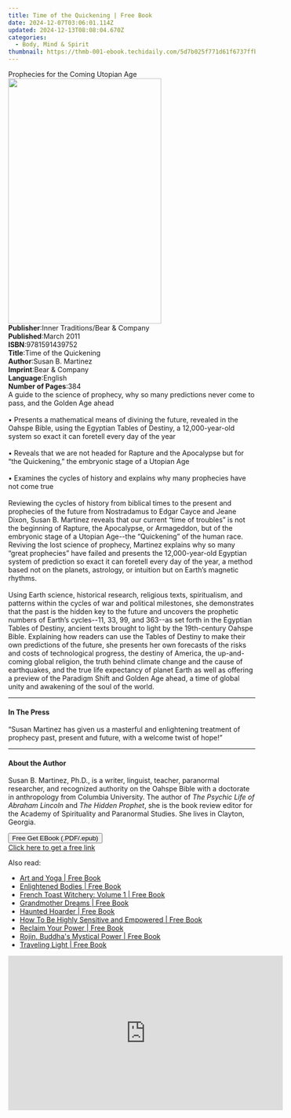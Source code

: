 ```yaml
---
title: Time of the Quickening | Free Book
date: 2024-12-07T03:06:01.114Z
updated: 2024-12-13T08:08:04.670Z
categories:
  - Body, Mind & Spirit
thumbnail: https://thmb-001-ebook.techidaily.com/5d7b025f771d61f6737ffb73022479e75a5395724e0c7b782cd29a20271ae8ef.jpg
---
```

<main id="book-container">
  <div class="flex flex-col">
    <div class="book-brief flex-1 py-6 px-4 sm:p-6 md:py-10 md:px-8">
      <!-- brief-->
      <div class="book-brief-main">Prophecies for the Coming Utopian Age</div>
    </div>
    <div
      class="book-meta-info flex-1 grid gap-4 col-start-1 col-end-3 row-start-1 sm:mb-6 sm:grid-cols-4 lg:gap-6 lg:col-start-2 lg:row-end-6 lg:row-span-6 lg:mb-0"
    >
      <div
        class="book-meta-info-left place-content-center mt-4 p-4 text-sm leading-6 col-start-2 col-span-2 dark:text-slate-400"
      >
        <img
          class="w-full h-500 object-cover rounded-lg sm:h-255 sm:col-span-2 lg:col-span-full"
          src="https://img-001-ebook.techidaily.com/8776d983016c30244061dc9a449e58ef9e7e73d6e0da37a2faaadfce29cb947b.jpg"
          alt=""
          width="312"
          height="500"
        />
      </div>
      <div
        class="book-meta-info-right mt-2 col-start-1 row-start-2 col-span-3 self-center"
      >
        <!-- meta data  -->
        <div class="flex flex-col px-4 md:px-8">
          <div class="flex-1">
            <strong>Publisher</strong>:<span class="px-2"
              >Inner Traditions/Bear &amp; Company</span
            >
          </div>
          <div class="flex-1">
            <strong>Published</strong>:<span class="px-2">March 2011</span>
          </div>
          <div class="flex-1">
            <strong>ISBN</strong>:<span class="px-2">9781591439752</span>
          </div>
          <div class="flex-1">
            <strong>Title</strong>:<span class="px-2"
              >Time of the Quickening</span
            >
          </div>
          <div class="flex-1">
            <strong>Author</strong>:<span class="px-2">Susan B. Martinez</span>
          </div>
          <div class="flex-1">
            <strong>Imprint</strong>:<span class="px-2"
              >Bear &amp; Company</span
            >
          </div>
          <div class="flex-1">
            <strong>Language</strong>:<span class="px-2">English</span>
          </div>
          <div class="flex-1">
            <strong>Number of Pages</strong>:<span class="px-2">384</span>
          </div>
        </div>
      </div>
    </div>
    <div class="book-description flex-1 py-6 px-4 sm:p-6 md:py-10 md:px-8">
      <div class="book-description-main">
        <div accordion-content="" id="description">
          A guide to the science of prophecy, why so many predictions never come
          to pass, and the Golden Age ahead <br />
          <br />• Presents a mathematical means of divining the future, revealed
          in the Oahspe Bible, using the Egyptian Tables of Destiny, a
          12,000-year-old system so exact it can foretell every day of the year
          <br />
          <br />• Reveals that we are not headed for Rapture and the Apocalypse
          but for “the Quickening,” the embryonic stage of a Utopian Age <br />
          <br />• Examines the cycles of history and explains why many
          prophecies have not come true <br />
          <br />Reviewing the cycles of history from biblical times to the
          present and prophecies of the future from Nostradamus to Edgar Cayce
          and Jeane Dixon, Susan B. Martinez reveals that our current “time of
          troubles” is not the beginning of Rapture, the Apocalypse, or
          Armageddon, but of the embryonic stage of a Utopian Age--the
          “Quickening” of the human race. Reviving the lost science of prophecy,
          Martinez explains why so many “great prophecies” have failed and
          presents the 12,000-year-old Egyptian system of prediction so exact it
          can foretell every day of the year, a method based not on the planets,
          astrology, or intuition but on Earth’s magnetic rhythms. <br />
          <br />Using Earth science, historical research, religious texts,
          spiritualism, and patterns within the cycles of war and political
          milestones, she demonstrates that the past is the hidden key to the
          future and uncovers the prophetic numbers of Earth’s cycles--11, 33,
          99, and 363--as set forth in the Egyptian Tables of Destiny, ancient
          texts brought to light by the 19th-century Oahspe Bible. Explaining
          how readers can use the Tables of Destiny to make their own
          predictions of the future, she presents her own forecasts of the risks
          and costs of technological progress, the destiny of America, the
          up-and-coming global religion, the truth behind climate change and the
          cause of earthquakes, and the true life expectancy of planet Earth as
          well as offering a preview of the Paradigm Shift and Golden Age ahead,
          a time of global unity and awakening of the soul of the world.
        </div>
        <div class="accordion-fader"></div>
      </div>
    </div>
    <div class="book-excerpts flex-1 py-6 px-4 sm:p-6 md:py-10 md:px-8">
      <!-- excerpts-->
      <div class="book-excerpts-main">
        <hr />
        <h4 class="placeholder placeholder-heading">
          <span>In The Press</span>
        </h4>
        <p>
          “Susan Martinez has given us a masterful and enlightening treatment of
          prophecy past, present and future, with a welcome twist of hope!”
        </p>
      </div>
    </div>
    <div class="book-about-author flex-1 py-6 px-4 sm:p-6 md:py-10 md:px-8">
      <!-- about author-->
      <div class="book-main-author-main">
        <hr />
        <h4 class="placeholder placeholder-heading">
          <span>About the Author</span>
        </h4>
        <p>
          Susan B. Martinez, Ph.D., is a writer, linguist, teacher, paranormal
          researcher, and recognized authority on the Oahspe Bible with a
          doctorate in anthropology from Columbia University. The author of
          <i>The Psychic Life of Abraham Lincoln</i> and
          <i>The Hidden Prophet</i>, she is the book review editor for the
          Academy of Spirituality and Paranormal Studies. She lives in Clayton,
          Georgia.
        </p>
      </div>
    </div>
    <div class="book-free-get flex-1 py-6 px-4 sm:p-6 md:py-10 md:px-8">
      <button
        id="btn-free-get"
        class="bg-blue-500 hover:bg-blue-700 text-white font-bold py-2 px-4 rounded"
      >
        Free Get EBook (.PDF/.epub)
      </button>
      <div id="countdown-display" class="px-2 text-lg mt-2"></div>
      <a
        id="free-link"
        class="hidden bg-blue-500 hover:bg-blue-700 text-white font-bold py-2 px-4 rounded"
        href="https://www.ebooks.com/en-us/book/95782318/time-of-the-quickening/susan-b-martinez/"
        target="_blank"
        >Click here to get a free link</a
      >
    </div>
    <script>
      let countdownTime = 0;
      let countdownInterval = null;
      document
        .getElementById('btn-free-get')
        .addEventListener('click', startCountdown);
      function startCountdown() {
        countdownTime = new Date().getTime() + 60000 * 3;
        countdownInterval = setInterval(updateCountdown, 1000);
        document.getElementById('btn-free-get').disabled = true;
        document
          .getElementById('btn-free-get')
          .classList.add('bg-gray-500', 'cursor-not-allowed');
      }
      function updateCountdown() {
        let currentTime = new Date().getTime();
        let timeLeft = countdownTime - currentTime;
        let secondsLeft = Math.floor(timeLeft / 1000);
        document.getElementById('countdown-display').innerHTML =
          `Remaining time: ${secondsLeft} seconds.`;
        if (secondsLeft <= 0) {
          clearInterval(countdownInterval);
          document.getElementById('btn-free-get').classList.add('hidden');
          document.getElementById('free-link').classList.remove('hidden');
          document.getElementById('countdown-display').innerHTML = '';
        }
      }
    </script>
  </div>
</main>

<ins class="adsbygoogle"
      style="display:block"
      data-ad-client="ca-pub-7571918770474297"
      data-ad-slot="8358498916"
      data-ad-format="auto"
      data-full-width-responsive="true"></ins>
    

<span class="atpl-alsoreadstyle">Also read:</span>
<div><ul>
<li><a href="https://novels-ebooks.techidaily.com/210375470-9781940837598-art-and-yoga/"><u>Art and Yoga | Free Book</u></a></li>
<li><a href="https://novels-ebooks.techidaily.com/210375471-9781940837611-enlightened-bodies/"><u>Enlightened Bodies | Free Book</u></a></li>
<li><a href="https://novels-ebooks.techidaily.com/210374650-9780578988641-french-toast-witchery-volume-1/"><u>French Toast Witchery: Volume 1 | Free Book</u></a></li>
<li><a href="https://novels-ebooks.techidaily.com/210374594-9781734198751-grandmother-dreams/"><u>Grandmother Dreams | Free Book</u></a></li>
<li><a href="https://novels-ebooks.techidaily.com/210374880-9781638377092-haunted-hoarder/"><u>Haunted Hoarder | Free Book</u></a></li>
<li><a href="https://novels-ebooks.techidaily.com/210375265-9781786786432-how-to-be-highly-sensitive-and-empowered/"><u>How To Be Highly Sensitive and Empowered | Free Book</u></a></li>
<li><a href="https://novels-ebooks.techidaily.com/210374748-9781636767864-reclaim-your-power/"><u>Reclaim Your Power | Free Book</u></a></li>
<li><a href="https://novels-ebooks.techidaily.com/210375128-9781942125891-rojin-buddhas-mystical-power/"><u>Rojin, Buddha's Mystical Power | Free Book</u></a></li>
<li><a href="https://novels-ebooks.techidaily.com/210374599-9781734198744-traveling-light/"><u>Traveling Light | Free Book</u></a></li>
</ul></div>

<!-- affiliate ads begin -->
<iframe width="560" height="315" src="https://www.youtube.com/embed/nlwr9LjJ-ng?si=I6UNAtfBkY2FTceu" title="YouTube video player" frameborder="0" allow="accelerometer; autoplay; clipboard-write; encrypted-media; gyroscope; picture-in-picture; web-share" referrerpolicy="strict-origin-when-cross-origin" allowfullscreen></iframe>
<!-- affiliate ads end -->

